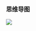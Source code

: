 ### 思维导图

![](https://chenspace.oss-cn-shanghai.aliyuncs.com/py/python%E4%B9%8B%E5%88%86%E6%94%AF%E7%BB%93%E6%9E%84.png)

